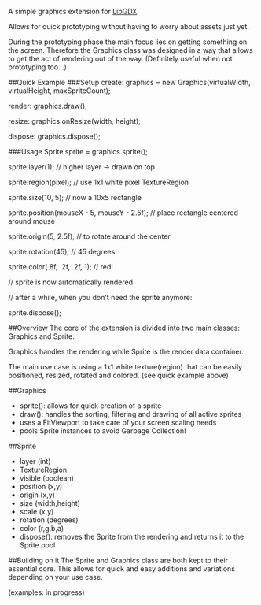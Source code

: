 A simple graphics extension for [LibGDX](https://github.com/libGDX/libGDX).

Allows for quick prototyping without having to worry about assets just yet.

During the prototyping phase the main focus lies on getting something on the screen.
Therefore the Graphics class was designed in a way that allows to get the act of rendering
out of the way. (Definitely useful when not prototyping too...)

##Quick Example
###Setup
create: graphics = new Graphics(virtualWidth, virtualHeight, maxSpriteCount);

render: graphics.draw();

resize: graphics.onResize(width, height);

dispose: graphics.dispose();

###Usage
Sprite sprite = graphics.sprite();

sprite.layer(1); // higher layer -> drawn on top

sprite.region(pixel); // use 1x1 white pixel TextureRegion

sprite.size(10, 5); // now a 10x5 rectangle

sprite.position(mouseX - 5, mouseY - 2.5f); // place rectangle centered around mouse

sprite.origin(5, 2.5f); // to rotate around the center

sprite.rotation(45); // 45 degrees

sprite.color(.8f, .2f, .2f, 1); // red!

// sprite is now automatically rendered

// after a while, when you don't need the sprite anymore:

sprite.dispose();

##Overview
The core of the extension is divided into two main classes: Graphics and Sprite.

Graphics handles the rendering while Sprite is the render data container.

The main use case is using a 1x1 white texture(region) that can be easily positioned,
resized, rotated and colored. (see quick example above)

##Graphics
- sprite(): allows for quick creation of a sprite
- draw(): handles the sorting, filtering and drawing of all active sprites
- uses a FitViewport to take care of your screen scaling needs
- pools Sprite instances to avoid Garbage Collection!

##Sprite
- layer (int)
- TextureRegion
- visible (boolean)
- position (x,y)
- origin (x,y)
- size (width,height)
- scale (x,y)
- rotation (degrees)
- color (r,g,b,a)
- dispose(): removes the Sprite from the rendering and returns it to the Sprite pool

##Building on it
The Sprite and Graphics class are both kept to their essential core.
This allows for quick and easy additions and variations depending on your use case.

(examples: in progress)